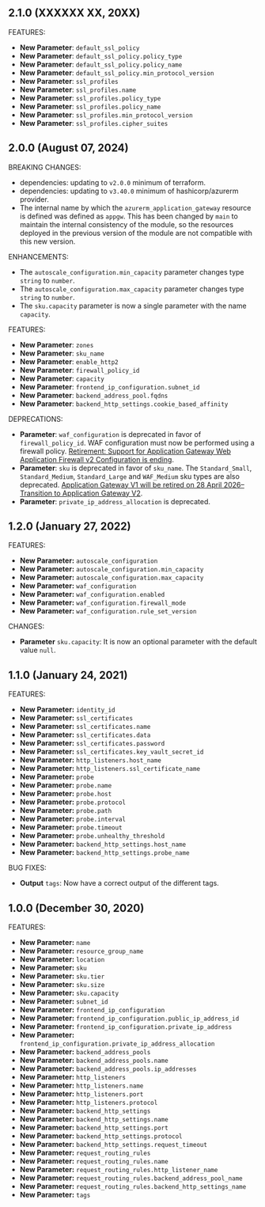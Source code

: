 ## 2.1.0 (XXXXXX XX, 20XX)

FEATURES:

* **New Parameter**: `default_ssl_policy`
* **New Parameter**: `default_ssl_policy.policy_type`
* **New Parameter**: `default_ssl_policy.policy_name`
* **New Parameter**: `default_ssl_policy.min_protocol_version`
* **New Parameter**: `ssl_profiles`
* **New Parameter**: `ssl_profiles.name`
* **New Parameter**: `ssl_profiles.policy_type`
* **New Parameter**: `ssl_profiles.policy_name`
* **New Parameter**: `ssl_profiles.min_protocol_version`
* **New Parameter**: `ssl_profiles.cipher_suites`

## 2.0.0 (August 07, 2024)

BREAKING CHANGES:

* dependencies: updating to `v2.0.0` minimum of terraform.
* dependencies: updating to `v3.40.0` minimum of hashicorp/azurerm provider.
* The internal name by which the `azurerm_application_gateway` resource is defined was defined as `appgw`. This has been changed by `main` to maintain the internal consistency of the module, so the resources deployed in the previous version of the module are not compatible with this new version.

ENHANCEMENTS:

* The `autoscale_configuration.min_capacity` parameter changes type `string` to `number`.
* The `autoscale_configuration.max_capacity` parameter changes type `string` to `number`.
* The `sku.capacity` parameter is now a single parameter with the name `capacity`.

FEATURES:

* **New Parameter**: `zones`
* **New Parameter**: `sku_name`
* **New Parameter**: `enable_http2`
* **New Parameter**: `firewall_policy_id`
* **New Parameter**: `capacity`
* **New Parameter**: `frontend_ip_configuration.subnet_id`
* **New Parameter**: `backend_address_pool.fqdns`
* **New Parameter**: `backend_http_settings.cookie_based_affinity`

DEPRECATIONS:

[waf-config-deprecate]: https://azure.microsoft.com/en-us/updates/retirement-support-for-application-gateway-web-application-firewall-v2-configuration-is-ending/
[appgw-sku-deprecate]: https://azure.microsoft.com/en-us/updates/application-gateway-v1-will-be-retired-on-28-april-2026-transition-to-application-gateway-v2/

* **Parameter**: `waf_configuration` is deprecated in favor of `firewall_policy_id`. WAF configuration must now be performed using a firewall policy. [Retirement: Support for Application Gateway Web Application Firewall v2 Configuration is ending][waf-config-deprecate].
* **Parameter**: `sku` is deprecated in favor of `sku_name`. The `Standard_Small`, `Standard_Medium`, `Standard_Large` and `WAF_Medium` sku types are also deprecated. [Application Gateway V1 will be retired on 28 April 2026– Transition to Application Gateway V2][appgw-sku-deprecate].
* **Parameter**: `private_ip_address_allocation` is deprecated.

## 1.2.0 (January 27, 2022)

FEATURES:

* **New Parameter:** `autoscale_configuration`
* **New Parameter:** `autoscale_configuration.min_capacity`
* **New Parameter:** `autoscale_configuration.max_capacity`
* **New Parameter:** `waf_configuration`
* **New Parameter:** `waf_configuration.enabled`
* **New Parameter:** `waf_configuration.firewall_mode`
* **New Parameter:** `waf_configuration.rule_set_version`

CHANGES:

* **Parameter** `sku.capacity`: It is now an optional parameter with the default value `null`.

## 1.1.0 (January 24, 2021)

FEATURES:

* **New Parameter:** `identity_id`
* **New Parameter:** `ssl_certificates`
* **New Parameter:** `ssl_certificates.name`
* **New Parameter:** `ssl_certificates.data`
* **New Parameter:** `ssl_certificates.password`
* **New Parameter:** `ssl_certificates.key_vault_secret_id`
* **New Parameter:** `http_listeners.host_name`
* **New Parameter:** `http_listeners.ssl_certificate_name`
* **New Parameter:** `probe`
* **New Parameter:** `probe.name`
* **New Parameter:** `probe.host`
* **New Parameter:** `probe.protocol`
* **New Parameter:** `probe.path`
* **New Parameter:** `probe.interval`
* **New Parameter:** `probe.timeout`
* **New Parameter:** `probe.unhealthy_threshold`
* **New Parameter:** `backend_http_settings.host_name`
* **New Parameter:** `backend_http_settings.probe_name`

BUG FIXES:

* **Output** `tags`: Now have a correct output of the different tags.

## 1.0.0 (December 30, 2020)

FEATURES:

* **New Parameter:** `name`
* **New Parameter:** `resource_group_name`
* **New Parameter:** `location`
* **New Parameter:** `sku`
* **New Parameter:** `sku.tier`
* **New Parameter:** `sku.size`
* **New Parameter:** `sku.capacity`
* **New Parameter:** `subnet_id`
* **New Parameter:** `frontend_ip_configuration`
* **New Parameter:** `frontend_ip_configuration.public_ip_address_id`
* **New Parameter:** `frontend_ip_configuration.private_ip_address`
* **New Parameter:** `frontend_ip_configuration.private_ip_address_allocation`
* **New Parameter:** `backend_address_pools`
* **New Parameter:** `backend_address_pools.name`
* **New Parameter:** `backend_address_pools.ip_addresses`
* **New Parameter:** `http_listeners`
* **New Parameter:** `http_listeners.name`
* **New Parameter:** `http_listeners.port`
* **New Parameter:** `http_listeners.protocol`
* **New Parameter:** `backend_http_settings`
* **New Parameter:** `backend_http_settings.name`
* **New Parameter:** `backend_http_settings.port`
* **New Parameter:** `backend_http_settings.protocol`
* **New Parameter:** `backend_http_settings.request_timeout`
* **New Parameter:** `request_routing_rules`
* **New Parameter:** `request_routing_rules.name`
* **New Parameter:** `request_routing_rules.http_listener_name`
* **New Parameter:** `request_routing_rules.backend_address_pool_name`
* **New Parameter:** `request_routing_rules.backend_http_settings_name`
* **New Parameter:** `tags`

